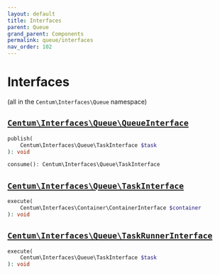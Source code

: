 ```yaml
---
layout: default
title: Interfaces
parent: Queue
grand_parent: Components
permalink: queue/interfaces
nav_order: 102
---
```




# Interfaces

(all in the `Centum\Interfaces\Queue` namespace)



## [`Centum\Interfaces\Queue\QueueInterface`](https://github.com/SidRoberts/centum/blob/main/src/Interfaces/Queue/QueueInterface.php)

```php
publish(
    Centum\Interfaces\Queue\TaskInterface $task
): void
```

```php
consume(): Centum\Interfaces\Queue\TaskInterface
```



## [`Centum\Interfaces\Queue\TaskInterface`](https://github.com/SidRoberts/centum/blob/main/src/Interfaces/Queue/TaskInterface.php)

```php
execute(
    Centum\Interfaces\Container\ContainerInterface $container
): void
```



## [`Centum\Interfaces\Queue\TaskRunnerInterface`](https://github.com/SidRoberts/centum/blob/main/src/Interfaces/Queue/TaskRunnerInterface.php)

```php
execute(
    Centum\Interfaces\Queue\TaskInterface $task
): void
```
